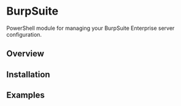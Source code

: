# BurpSuite

PowerShell module for managing your BurpSuite Enterprise server configuration.

## Overview

## Installation

## Examples

